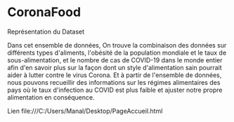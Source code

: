 # CoronaFood
Représentation du Dataset


Dans cet ensemble de données, On trouve la combinaison des données sur différents types d'aliments, l'obésité de la population mondiale et le taux de sous-alimentation, et le nombre de cas de COVID-19 dans le monde entier afin d'en savoir plus sur la façon dont un style d'alimentation sain pourrait aider à lutter contre le virus Corona. Et à partir de l'ensemble de données, nous pouvons recueillir des informations sur les régimes alimentaires des pays où le taux d'infection au COVID est plus faible et ajuster notre propre alimentation en conséquence.


Lien
file:///C:/Users/Manal/Desktop/PageAccueil.html
